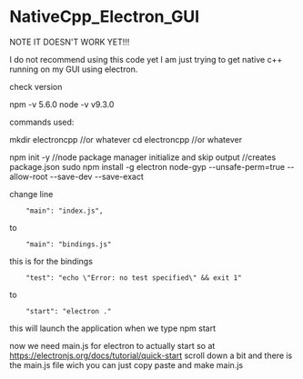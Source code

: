 # NativeCpp_Electron_GUI

NOTE IT DOESN'T WORK YET!!!


I do not recommend using this code yet I am just trying to get native c++ running on my GUI using electron.

check version

npm -v
5.6.0
node -v
v9.3.0

commands used:

mkdir electroncpp	//or whatever
cd electroncpp		//or whatever

npm init -y		//node package manager initialize and skip output
			//creates package.json
sudo npm install -g electron node-gyp --unsafe-perm=true --allow-root --save-dev --save-exact

change line
```
	"main": "index.js",
```
to
```
	"main": "bindings.js"
```
this is for the bindings
```
	"test": "echo \"Error: no test specified\" && exit 1"
```
to
```
	"start": "electron ."
```
this will launch the application when we type npm start

now we need main.js for electron to actually start
so at https://electronjs.org/docs/tutorial/quick-start
scroll down a bit and there is the main.js file wich you can just copy paste and make main.js
